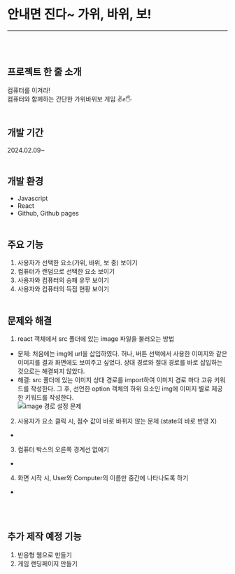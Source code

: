 # 안내면 진다~ 가위, 바위, 보!
---
<br><br>

## 프로젝트 한 줄 소개

컴퓨터를 이겨라! <br>
컴퓨터와 함께하는 간단한 가위바위보 게임 ✌️✊🖐️<br><br>


## 개발 기간
2024.02.09~<br><br>

## 개발 환경
- Javascript
- React
- Github, Github pages
<br><br>

## 주요 기능
1. 사용자가 선택한 요소(가위, 바위, 보 중) 보이기
2. 컴퓨터가 랜덤으로 선택한 요소 보이기
3. 사용자와 컴퓨터의 승패 유무 보이기
4. 사용자와 컴퓨터의 득점 현황 보이기
<br><br>

## 문제와 해결
1. react 객체에서 src 폴더에 있는 image 파일을 불러오는 방법
- 문제: 처음에는 img에 url을 삽입하였다. 허나, 버튼 선택에서 사용한 이미지와 같은 이미지를 결과 화면에도 보여주고 싶었다. 상대 경로와 절대 경로를 바로 삽입하는 것으로는 해결되지 않았다.
- 해결: src 폴더에 있는 이미지 상대 경로를 import하여 이미지 경로 마다 고유 키워드를 작성한다. 그 후, 선언한 option 객체의 하위 요소인 img에 이미지 별로 제공한 키워드를 작성한다.<br>
![image 경로 설정 문제](https://github.com/purple-sunflower/RockScissorPaperGame/assets/78474087/58dd3b1f-a809-4d44-bcf4-fda4fc2a2a8f)<br>

2. 사용자가 요소 클릭 시, 점수 값이 바로 바뀌지 않는 문제 (state의 바로 반영 X)
- 
3. 컴퓨터 박스의 오른쪽 경계선 없애기
- 
4. 화면 시작 시, User와 Computer의 이름만 중간에 나타나도록 하기
- 
<br><br>

## 추가 제작 예정 기능
1. 반응형 웹으로 만들기
2. 게임 랜딩페이지 만들기
